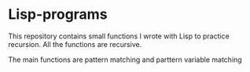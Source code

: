 # Lisp-programs

This repository contains small functions I wrote with Lisp to practice recursion.
All the functions are recursive.

The main functions are pattern matching and parttern variable matching
